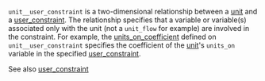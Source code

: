 `unit__user_constraint` is a two-dimensional relationship between a [unit](@ref) and a [user_constraint](@ref). The relationship specifies that a variable or variable(s) associated only with the unit (not a `unit_flow` for example) are involved in the constraint. For example, the [units\_on\_coefficient](@ref) defined on `unit__user_constraint` specifies the coefficient of the [unit](@ref)'s `units_on` variable in the specified [user_constraint](@ref).

See also [user_constraint](@ref)
